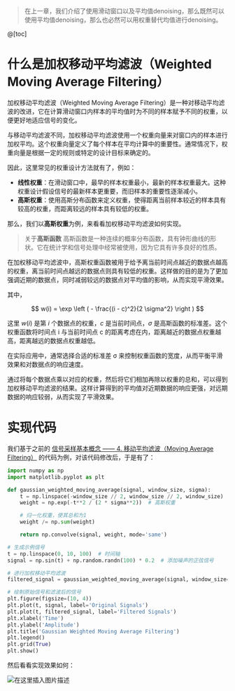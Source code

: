 > 在上一章，我们介绍了使用滑动窗口以及平均值denoising，那么既然可以使用平均值denoising，那么也必然可以用权重替代均值进行denoising。

@[toc]

# 什么是加权移动平均滤波（Weighted Moving Average Filtering）

加权移动平均滤波（Weighted Moving Average Filtering）是一种对移动平均滤波的改进，它在计算滑动窗口内样本的平均值时为不同的样本赋予不同的权重，以便更好地适应信号的变化。

与移动平均滤波不同，加权移动平均滤波使用一个权重向量来对窗口内的样本进行加权平均。这个权重向量定义了每个样本在平均计算中的重要性。通常情况下，权重向量是根据一定的规则或特定的设计目标来确定的。

因此，这里常见的权重设计方法就有了，例如：

* **线性权重**：在滑动窗口中，最早的样本权重最小，最新的样本权重最大。这种权重设计假设信号的最新样本更重要，而旧样本的重要性逐渐减小。
* **高斯权重**：使用高斯分布函数来定义权重，使得距离当前样本较近的样本具有较高的权重，而距离较远的样本具有较低的权重。

那么，我们以**高斯权重**为例，来看看加权移动平均滤波如何实现。

> 关于**高斯函数**
> 高斯函数是一种连续的概率分布函数，具有钟形曲线的形状。它在统计学和信号处理中经常被使用，因为它具有许多良好的性质。

在加权移动平均滤波中，高斯权重函数被用于给予离当前时间点越近的数据点越高的权重，离当前时间点越远的数据点则具有较低的权重。这样做的目的是为了更加强调近期的数据点，同时减弱较远的数据点对平均值的影响，从而实现平滑效果。

其中，

$$
w(i) = \exp \left ( - \frac{(i - c)^2}{2 \sigma^2}  \right ) 
$$

这里 $w(i)$ 是第 $i$ 个数据点的权重，$c$ 是当前时间点，$\sigma$ 是高斯函数的标准差。这个权重函数将时间点 i 与当前时间点 c 的距离考虑在内，距离越近的数据点权重越高，距离越远的数据点权重越低。

在实际应用中，通常选择合适的标准差 σ 来控制权重函数的宽度，从而平衡平滑效果和对数据点的响应速度。

通过将每个数据点乘以对应的权重，然后将它们相加再除以权重的总和，可以得到加权移动平均滤波的结果。这样计算得到的平均值对近期数据的响应更强，对远期数据的响应较弱，从而实现了平滑效果。

# 实现代码

我们基于之前的 [信号采样基本概念 —— 4. 移动平均滤波（Moving Average Filtering）](https://blog.csdn.net/poisonchry/article/details/131158726) 的代码为例，对该代码修改后，于是有了：

```python
import numpy as np
import matplotlib.pyplot as plt

def gaussian_weighted_moving_average(signal, window_size, sigma):
    t = np.linspace(-window_size // 2, window_size // 2, window_size)
    weight = np.exp(-t**2 / (2 * sigma**2))  # 高斯权重

    # 归一化权重，使其总和为1
    weight /= np.sum(weight)

    return np.convolve(signal, weight, mode='same')

# 生成示例信号
t = np.linspace(0, 10, 100)  # 时间轴
signal = np.sin(t) + np.random.randn(100) * 0.2  # 添加噪声的正弦信号

# 进行加权移动平均滤波
filtered_signal = gaussian_weighted_moving_average(signal, window_size=10, sigma=2)

# 绘制原始信号和滤波后的信号
plt.figure(figsize=(10, 4))
plt.plot(t, signal, label='Original Signals')
plt.plot(t, filtered_signal, label='Filtered Signals')
plt.xlabel('Time')
plt.ylabel('Amplitude')
plt.title('Gaussian Weighted Moving Average Filtering')
plt.legend()
plt.grid(True)
plt.show()
```

然后看看实现效果如何：

![在这里插入图片描述](https://img-blog.csdnimg.cn/257687f3653643e2ae9d29817790ce52.png#pic_center)
